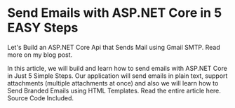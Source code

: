 # Send Emails with ASP.NET Core in 5 EASY Steps
Let's Build an ASP.NET Core Api that Sends Mail using Gmail SMTP. Read more on my blog post.

In this article, we will build and learn how to send emails with ASP.NET Core in Just 5 Simple Steps. Our application will send emails in plain text, support attachments (multiple attachments at once) and also we will learn how to Send Branded Emails using HTML Templates.
Read the entire article here. Source Code Included.